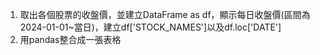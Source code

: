 1. 取出各個股票的收盤價，並建立DataFrame as df，顯示每日收盤價(區間為2024-01-01~當日)，建立df['STOCK_NAMES']以及df.loc['DATE']
2. 用pandas整合成一張表格